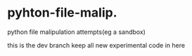 # pyhton-file-malip.
python file malipulation attempts(eg a sandbox)

this is the dev branch
keep all new experimental code in here
